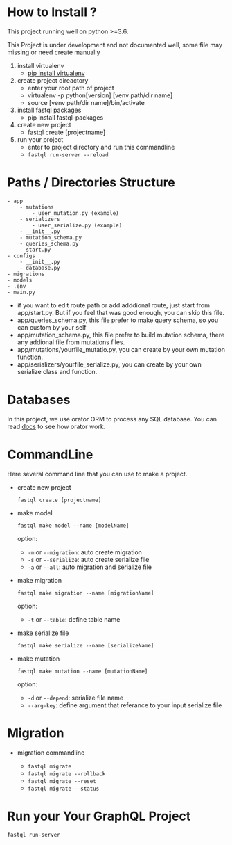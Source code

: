 # How to Install ?

This project running well on python >=3.6.

This Project is under development and not documented well, some file may missing or need create manually

1. install virtualenv
    - [pip install virtualenv](https://pypi.org/project/virtualenv/)
2. create project direactory 
    - enter your root path of project
    - virtualenv -p python[version] [venv path/dir name]
    - source [venv path/dir name]/bin/activate
3. install fastql packages
    - pip install fastql-packages
4. create new project
    - fastql create [projectname]
5. run your project
    - enter to project directory and run this commandline
    - `fastql run-server --reload`


# Paths / Directories Structure

```
- app
    - mutations
        - user_mutation.py (example)
    - serializers
        - user_serialize.py (example)
    - __init__.py
    - mutation_schema.py
    - queries_schema.py
    - start.py
- configs
    - __init__.py
    - database.py
- migrations
- models
- .env
- main.py
```

- if you want to edit route path or add adddional route, just start from app/start.py. But if you feel that was good enough, you can skip this file.
- app/queries_schema.py, this file prefer to make query schema, so you can custom by your self
- app/mutation_schema.py, this file prefer to build mutation schema, there any addional file from mutations files.
- app/mutations/yourfile_mutatio.py, you can create by your own mutation function.
- app/serializers/yourfile_serialize.py, you can create by your own serialize class and function.


# Databases

In this project, we use orator ORM to process any SQL database. You can read [docs](https://orator-orm.com/docs/orm.html) to see how orator work.

# CommandLine

Here several command line that you can use to make a project.

- create new project
    ```
    fastql create [projectname]
    ```

- make model
    ``` 
    fastql make model --name [modelName]
    ```

    option:
    - `-m` or `--migration`: auto create migration
    - `-s` or `--serialize`: auto create serialize file
    - `-a` or `--all`: auto migration and serialize file
    
- make migration
    ``` 
    fastql make migration --name [migrationName]
    ```

    option:
    - `-t` or `--table`: define table name

- make serialize file
    ``` 
    fastql make serialize --name [serializeName]
    ```

- make mutation
    ``` 
    fastql make mutation --name [mutationName]
    ```

    option:
    - `-d` or `--depend`: serialize file name
    - `--arg-key`: define argument that referance to your input serialize file


# Migration

- migration commandline

    - `fastql migrate`
    - `fastql migrate --rollback`
    - `fastql migrate --reset`
    - `fastql migrate --status`

# Run your Your GraphQL Project
    
`fastql run-server`



